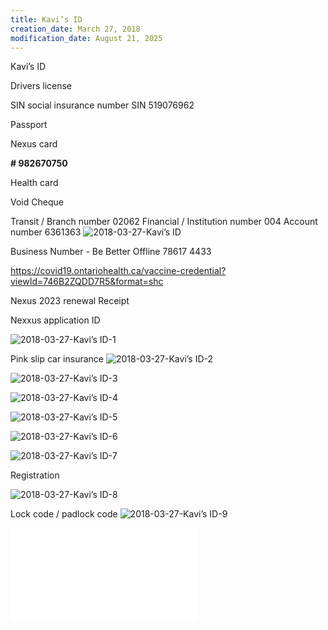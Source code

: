 ```yaml
---
title: Kavi’s ID
creation_date: March 27, 2018
modification_date: August 21, 2025
---
```



Kavi’s ID

Drivers license 

SIN social insurance number SIN 
519076962

Passport

Nexus card

**# 982670750**

Health card

Void Cheque

Transit / Branch number 02062
Financial / Institution number 004
Account number 6361363
![2018-03-27-Kavi’s ID](images/2018-03-27-Kavi’s%20ID.jpeg)

Business Number - Be Better Offline
78617 4433

https://covid19.ontariohealth.ca/vaccine-credential?viewId=746B2ZQDD7R5&format=shc

Nexus 2023 renewal Receipt 

Nexxus application ID

![2018-03-27-Kavi’s ID-1](images/2018-03-27-Kavi’s%20ID-1.jpeg)

Pink slip car insurance 
![2018-03-27-Kavi’s ID-2](images/2018-03-27-Kavi’s%20ID-2.jpeg)

![2018-03-27-Kavi’s ID-3](images/2018-03-27-Kavi’s%20ID-3.jpeg)

![2018-03-27-Kavi’s ID-4](images/2018-03-27-Kavi’s%20ID-4.jpeg)

![2018-03-27-Kavi’s ID-5](images/2018-03-27-Kavi’s%20ID-5.jpeg)

![2018-03-27-Kavi’s ID-6](images/2018-03-27-Kavi’s%20ID-6.jpeg)

![2018-03-27-Kavi’s ID-7](images/2018-03-27-Kavi’s%20ID-7.jpeg)

Registration 

![2018-03-27-Kavi’s ID-8](images/2018-03-27-Kavi’s%20ID-8.jpeg)

Lock code / padlock code
![2018-03-27-Kavi’s ID-9](images/2018-03-27-Kavi’s%20ID-9.jpeg)



![Kavi’s-ID-6-PATEL--KAVI.pdf](attachments/Kavi’s-ID-6-PATEL--KAVI.pdf)
